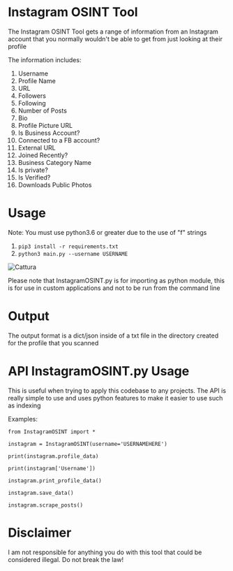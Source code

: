 # Instagram OSINT Tool


The Instagram OSINT Tool gets a range of information from an Instagram account that you normally wouldn't be able to get
from just looking at their profile

The information includes:


1. Username
2. Profile Name
3. URL
4. Followers
5. Following
6. Number of Posts
7. Bio
8. Profile Picture URL
9. Is Business Account?
10. Connected to a FB account?
11. External URL
12. Joined Recently?
13. Business Category Name
14. Is private?
15. Is Verified?
16. Downloads Public Photos

# Usage
Note: You must use python3.6 or greater due to the use of "f" strings

1. `pip3 install -r requirements.txt`
2. `python3 main.py --username USERNAME`

![Cattura](https://user-images.githubusercontent.com/56889513/131213471-bebf5f4e-dcef-4275-b0f6-29cc74a16ea8.JPG)

Please note that InstagramOSINT.py is for importing as python module, this is for use in custom applications and not to be run from the command line



# Output

The output format is a dict/json inside of a txt file in the directory created for the profile that you scanned


# API InstagramOSINT.py Usage

This is useful when trying to apply this codebase to any projects. The API is really simple to use and uses python features to make it easier to use such as indexing

Examples:

`from InstagramOSINT import *`

`instagram = InstagramOSINT(username='USERNAMEHERE')`

`print(instagram.profile_data)`

`print(instagram['Username'])`

`instagram.print_profile_data()`

`instagram.save_data()`

`instagram.scrape_posts()`



# Disclaimer 

I am not responsible for anything you do with this tool that could be considered illegal. Do not break the law!
